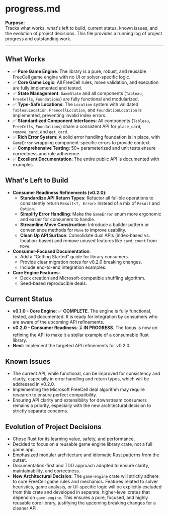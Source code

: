 # progress.md

**Purpose:**  
Tracks what works, what's left to build, current status, known issues, and the evolution of project decisions. This file provides a running log of project progress and outstanding work.

---

## What Works

- ✅ **Pure Game Engine**: The library is a pure, robust, and reusable FreeCell game engine with no UI or solver-specific logic.
- ✅ **Core Game Logic**: All FreeCell rules, move validation, and execution are fully implemented and tested.
- ✅ **State Management**: `GameState` and all components (`Tableau`, `FreeCells`, `Foundations`) are fully functional and modularized.
- ✅ **Type-Safe Locations**: The `Location` system with validated `TableauLocation`, `FreecellLocation`, and `FoundationLocation` is implemented, preventing invalid index errors.
- ✅ **Standardized Component Interfaces**: All components (`Tableau`, `FreeCells`, `Foundations`) share a consistent API for `place_card`, `remove_card`, and `get_card`.
- ✅ **Rich Error System**: A solid error handling foundation is in place, with `GameError` wrapping component-specific errors to provide context.
- ✅ **Comprehensive Testing**: 50+ parameterized and unit tests ensure correctness and rule adherence.
- ✅ **Excellent Documentation**: The entire public API is documented with examples.

## What's Left to Build

- **Consumer Readiness Refinements (v0.2.0)**:
    - **Standardize API Return Types**: Refactor all fallible operations to consistently return `Result<T, Error>` instead of a mix of `Result` and `Option`.
    - **Simplify Error Handling**: Make the `GameError` enum more ergonomic and easier for consumers to handle.
    - **Streamline Move Construction**: Introduce a builder pattern or convenience methods for `Move` to improve usability.
    - **Clean Up API Surface**: Consolidate dual APIs (index-based vs. location-based) and remove unused features like `card_count` from `Move`.
- **Consumer-Focused Documentation**:
    - Add a "Getting Started" guide for library consumers.
    - Provide clear migration notes for v0.2.0 breaking changes.
    - Include end-to-end integration examples.
- **Core Engine Features**:
    - Deck creation and Microsoft-compatible shuffling algorithm.
    - Seed-based reproducible deals.

## Current Status

- **v0.1.0 - Core Engine**: ✅ **COMPLETE**. The engine is fully functional, tested, and documented. It is ready for integration by consumers who are aware of the upcoming API refinements.
- **v0.2.0 - Consumer Readiness**: ⏳ **IN PROGRESS**. The focus is now on refining the API to make it a stellar example of a consumable Rust library.
- **Next**: Implement the targeted API refinements for v0.2.0.

## Known Issues

- The current API, while functional, can be improved for consistency and clarity, especially in error handling and return types, which will be addressed in v0.2.0.
- Implementing the Microsoft FreeCell deal algorithm may require research to ensure perfect compatibility.
- Ensuring API clarity and extensibility for downstream consumers remains a priority, especially with the new architectural decision to strictly separate concerns.

## Evolution of Project Decisions

- Chose Rust for its learning value, safety, and performance.
- Decided to focus on a reusable game engine library crate, not a full game app.
- Emphasized modular architecture and idiomatic Rust patterns from the outset.
- Documentation-first and TDD approach adopted to ensure clarity, maintainability, and correctness.
- **New Architectural Decision**: The `game-engine` crate will strictly adhere to core FreeCell game rules and mechanics. Features related to solver heuristics, game analysis, or UI-specific logic will be explicitly excluded from this crate and developed in separate, higher-level crates that depend on `game-engine`. This ensures a pure, focused, and highly reusable core library, justifying the upcoming breaking changes for a cleaner API.
